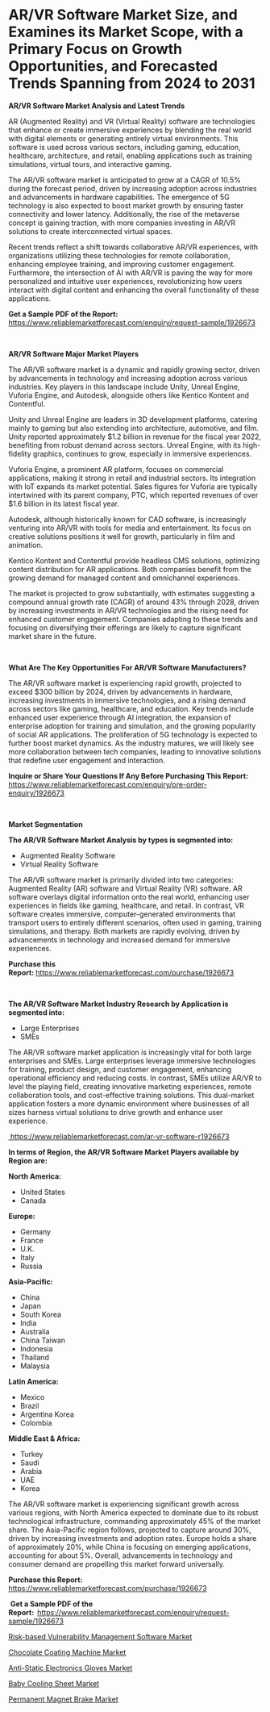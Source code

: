 <p><h1>AR/VR Software Market Size, and Examines its Market Scope, with a Primary Focus on Growth Opportunities, and Forecasted Trends Spanning from 2024 to 2031</h1></p><p><strong>AR/VR Software Market Analysis and Latest Trends</strong></p>
<p><p>AR (Augmented Reality) and VR (Virtual Reality) software are technologies that enhance or create immersive experiences by blending the real world with digital elements or generating entirely virtual environments. This software is used across various sectors, including gaming, education, healthcare, architecture, and retail, enabling applications such as training simulations, virtual tours, and interactive gaming.</p><p>The AR/VR software market is anticipated to grow at a CAGR of 10.5% during the forecast period, driven by increasing adoption across industries and advancements in hardware capabilities. The emergence of 5G technology is also expected to boost market growth by ensuring faster connectivity and lower latency. Additionally, the rise of the metaverse concept is gaining traction, with more companies investing in AR/VR solutions to create interconnected virtual spaces.</p><p>Recent trends reflect a shift towards collaborative AR/VR experiences, with organizations utilizing these technologies for remote collaboration, enhancing employee training, and improving customer engagement. Furthermore, the intersection of AI with AR/VR is paving the way for more personalized and intuitive user experiences, revolutionizing how users interact with digital content and enhancing the overall functionality of these applications.</p></p>
<p><strong>Get a Sample PDF of the Report:&nbsp;</strong> <a href="https://www.reliablemarketforecast.com/enquiry/request-sample/1926673?utm_campaign=1130&utm_medium=2&utm_source=Github&utm_content=ia&utm_term=25102024&utm_id=arvr-software">https://www.reliablemarketforecast.com/enquiry/request-sample/1926673</a></p>
<p>&nbsp;</p>
<p><strong>AR/VR Software Major Market Players</strong></p>
<p><p>The AR/VR software market is a dynamic and rapidly growing sector, driven by advancements in technology and increasing adoption across various industries. Key players in this landscape include Unity, Unreal Engine, Vuforia Engine, and Autodesk, alongside others like Kentico Kontent and Contentful.</p><p>Unity and Unreal Engine are leaders in 3D development platforms, catering mainly to gaming but also extending into architecture, automotive, and film. Unity reported approximately $1.2 billion in revenue for the fiscal year 2022, benefiting from robust demand across sectors. Unreal Engine, with its high-fidelity graphics, continues to grow, especially in immersive experiences.</p><p>Vuforia Engine, a prominent AR platform, focuses on commercial applications, making it strong in retail and industrial sectors. Its integration with IoT expands its market potential. Sales figures for Vuforia are typically intertwined with its parent company, PTC, which reported revenues of over $1.6 billion in its latest fiscal year.</p><p>Autodesk, although historically known for CAD software, is increasingly venturing into AR/VR with tools for media and entertainment. Its focus on creative solutions positions it well for growth, particularly in film and animation.</p><p>Kentico Kontent and Contentful provide headless CMS solutions, optimizing content distribution for AR applications. Both companies benefit from the growing demand for managed content and omnichannel experiences.</p><p>The market is projected to grow substantially, with estimates suggesting a compound annual growth rate (CAGR) of around 43% through 2028, driven by increasing investments in AR/VR technologies and the rising need for enhanced customer engagement. Companies adapting to these trends and focusing on diversifying their offerings are likely to capture significant market share in the future.</p></p>
<p>&nbsp;</p>
<p><strong>What Are The Key Opportunities For AR/VR Software Manufacturers?</strong></p>
<p><p>The AR/VR software market is experiencing rapid growth, projected to exceed $300 billion by 2024, driven by advancements in hardware, increasing investments in immersive technologies, and a rising demand across sectors like gaming, healthcare, and education. Key trends include enhanced user experience through AI integration, the expansion of enterprise adoption for training and simulation, and the growing popularity of social AR applications. The proliferation of 5G technology is expected to further boost market dynamics. As the industry matures, we will likely see more collaboration between tech companies, leading to innovative solutions that redefine user engagement and interaction.</p></p>
<p><strong>Inquire or Share Your Questions If Any Before Purchasing This Report:</strong> <a href="https://www.reliablemarketforecast.com/enquiry/pre-order-enquiry/1926673?utm_campaign=1130&utm_medium=2&utm_source=Github&utm_content=ia&utm_term=25102024&utm_id=arvr-software">https://www.reliablemarketforecast.com/enquiry/pre-order-enquiry/1926673</a></p>
<p>&nbsp;</p>
<p><strong>Market Segmentation</strong></p>
<p><strong>The AR/VR Software Market Analysis by types is segmented into:</strong></p>
<p><ul><li>Augmented Reality Software</li><li>Virtual Reality Software</li></ul></p>
<p><p>The AR/VR software market is primarily divided into two categories: Augmented Reality (AR) software and Virtual Reality (VR) software. AR software overlays digital information onto the real world, enhancing user experiences in fields like gaming, healthcare, and retail. In contrast, VR software creates immersive, computer-generated environments that transport users to entirely different scenarios, often used in gaming, training simulations, and therapy. Both markets are rapidly evolving, driven by advancements in technology and increased demand for immersive experiences.</p></p>
<p><strong>Purchase this Report:&nbsp;</strong><a href="https://www.reliablemarketforecast.com/purchase/1926673?utm_campaign=1130&utm_medium=2&utm_source=Github&utm_content=ia&utm_term=25102024&utm_id=arvr-software">https://www.reliablemarketforecast.com/purchase/1926673</a></p>
<p>&nbsp;</p>
<p><strong>The AR/VR Software Market Industry Research by Application is segmented into:</strong></p>
<p><ul><li>Large Enterprises</li><li>SMEs</li></ul></p>
<p><p>The AR/VR software market application is increasingly vital for both large enterprises and SMEs. Large enterprises leverage immersive technologies for training, product design, and customer engagement, enhancing operational efficiency and reducing costs. In contrast, SMEs utilize AR/VR to level the playing field, creating innovative marketing experiences, remote collaboration tools, and cost-effective training solutions. This dual-market application fosters a more dynamic environment where businesses of all sizes harness virtual solutions to drive growth and enhance user experience.</p></p>
<p><a href="https://www.reliablemarketforecast.com/ar-vr-software-r1926673?utm_campaign=1130&utm_medium=2&utm_source=Github&utm_content=ia&utm_term=25102024&utm_id=arvr-software">&nbsp;https://www.reliablemarketforecast.com/ar-vr-software-r1926673</a></p>
<p><strong>In terms of Region, the AR/VR Software Market Players available by Region are:</strong></p>
<p>
    <p> <strong> North America: </strong>
        <ul>
            <li>United States</li>
            <li>Canada</li>
        </ul>
        </p> 
    <p> <strong> Europe: </strong>
        <ul>
            <li>Germany</li>
            <li>France</li>
            <li>U.K.</li>
            <li>Italy</li>
            <li>Russia</li>
        </ul>
        </p> 
    <p> <strong> Asia-Pacific: </strong>
        <ul>
            <li>China</li>
            <li>Japan</li>
            <li>South Korea</li>
            <li>India</li>
            <li>Australia</li>
            <li>China Taiwan</li>
            <li>Indonesia</li>
            <li>Thailand</li>
            <li>Malaysia</li>
        </ul>
        </p> 
    <p> <strong> Latin America: </strong>
        <ul>
            <li>Mexico</li>
            <li>Brazil</li>
            <li>Argentina Korea</li>
            <li>Colombia</li>
        </ul>
        </p> 
    <p> <strong> Middle East & Africa: </strong>
        <ul>
            <li>Turkey</li>
            <li>Saudi</li>
            <li>Arabia</li>
            <li>UAE</li>
            <li>Korea</li>
        </ul>
    </p>
    </p>
<p><p>The AR/VR software market is experiencing significant growth across various regions, with North America expected to dominate due to its robust technological infrastructure, commanding approximately 45% of the market share. The Asia-Pacific region follows, projected to capture around 30%, driven by increasing investments and adoption rates. Europe holds a share of approximately 20%, while China is focusing on emerging applications, accounting for about 5%. Overall, advancements in technology and consumer demand are propelling this market forward universally.</p></p>
<p><strong>Purchase this Report: </strong><a href="https://www.reliablemarketforecast.com/purchase/1926673?utm_campaign=1130&utm_medium=2&utm_source=Github&utm_content=ia&utm_term=25102024&utm_id=arvr-software">https://www.reliablemarketforecast.com/purchase/1926673</a></p>
<p>&nbsp;<strong>Get a Sample PDF of the Report:&nbsp;&nbsp;</strong><a href="https://www.reliablemarketforecast.com/enquiry/request-sample/1926673?utm_campaign=1130&utm_medium=2&utm_source=Github&utm_content=ia&utm_term=25102024&utm_id=arvr-software">https://www.reliablemarketforecast.com/enquiry/request-sample/1926673</a></p>
<p><strong></strong></p>
<p><p><a href="https://github.com/habinadmshaulz/Market-Research-Report-List-1/blob/main/risk-based-vulnerability-management-software-market.md?utm_campaign=1130&utm_medium=2&utm_source=Github&utm_content=ia&utm_term=25102024&utm_id=arvr-software">Risk-based Vulnerability Management Software Market</a></p><p><a href="https://issuu.com/reportprime-2/docs/chocolate-coating-machine-market-si_8e23654661dbe3?utm_campaign=1130&utm_medium=2&utm_source=Github&utm_content=ia&utm_term=25102024&utm_id=arvr-software">Chocolate Coating Machine Market</a></p><p><a href="https://www.linkedin.com/pulse/anti-static-electronics-gloves-market-global-regional-y5gde?utm_campaign=1130&utm_medium=2&utm_source=Github&utm_content=ia&utm_term=25102024&utm_id=arvr-software">Anti-Static Electronics Gloves Market</a></p><p><a href="https://www.linkedin.com/pulse/emerging-baby-cooling-sheet-market-opportunities-analysis-kvu3e?utm_campaign=1130&utm_medium=2&utm_source=Github&utm_content=ia&utm_term=25102024&utm_id=arvr-software">Baby Cooling Sheet Market</a></p><p><a href="https://github.com/radmanjxendrisczn/Market-Research-Report-List-1/blob/main/permanent-magnet-brake-market.md?utm_campaign=1130&utm_medium=2&utm_source=Github&utm_content=ia&utm_term=25102024&utm_id=arvr-software">Permanent Magnet Brake Market</a></p></p>